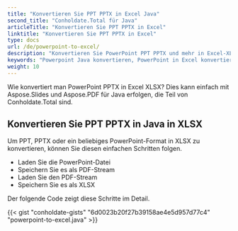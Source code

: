 ```yaml
---
title: "Konvertieren Sie PPT PPTX in Excel Java"
second_title: "Conholdate.Total für Java"
articleTitle: "Konvertieren Sie PPT PPTX in Excel"
linktitle: "Konvertieren Sie PPT PPTX in Excel"
type: docs
url: /de/powerpoint-to-excel/
description: "Konvertieren Sie PowerPoint PPT PPTX und mehr in Excel-XLS-XLSX-Dateiformate in Java."
keywords: "Powerpoint Java konvertieren, PowerPoint in Excel konvertieren Java, pptx in xlsx Java konvertieren, ppt in xls Java konvertieren, Java ppt pptx konvertieren, ppt in xlsx Java, pptx in xlsx Eclipse Java, Java-Konverter für ppt, Java-Konverter für pptx, pptx in Excel Java, Folien zu Blättern"
weight: 10
---
```


Wie konvertiert man PowerPoint PPTX in Excel XLSX? Dies kann einfach mit Aspose.Slides und Aspose.PDF für Java erfolgen, die Teil von Conholdate.Total sind.

## **Konvertieren Sie PPT PPTX in Java in XLSX**
Um PPT, PPTX oder ein beliebiges PowerPoint-Format in XLSX zu konvertieren, können Sie diesen einfachen Schritten folgen.

- Laden Sie die PowerPoint-Datei
- Speichern Sie es als PDF-Stream
- Laden Sie den PDF-Stream
- Speichern Sie es als XLSX

Der folgende Code zeigt diese Schritte im Detail.

{{< gist "conholdate-gists" "6d0023b20f27b39158ae4e5d957d77c4" "powerpoint-to-excel.java" >}}
